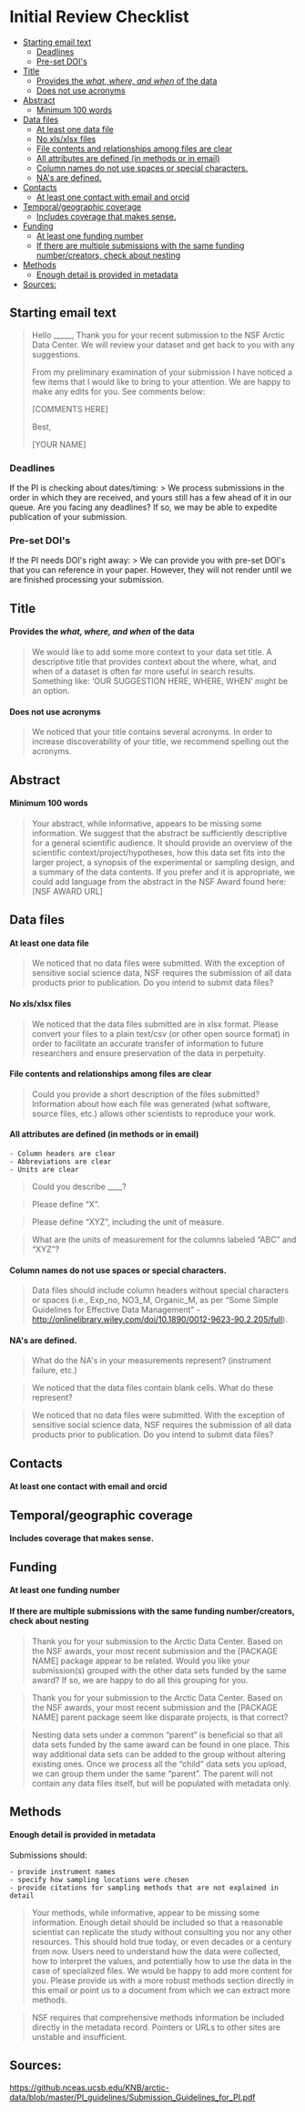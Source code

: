 Initial Review Checklist
================

-   [Starting email text](#starting-email-text)
    -   [Deadlines](#deadlines)
    -   [Pre-set DOI's](#pre-set-dois)
-   [Title](#title)
    -   [Provides the *what, where, and when* of the data](#provides-the-what-where-and-when-of-the-data)
    -   [Does not use acronyms](#does-not-use-acronyms)
-   [Abstract](#abstract)
    -   [Minimum 100 words](#minimum-100-words)
-   [Data files](#data-files)
    -   [At least one data file](#at-least-one-data-file)
    -   [No xls/xlsx files](#no-xlsxlsx-files)
    -   [File contents and relationships among files are clear](#file-contents-and-relationships-among-files-are-clear)
    -   [All attributes are defined (in methods or in email)](#all-attributes-are-defined-in-methods-or-in-email)
    -   [Column names do not use spaces or special characters.](#column-names-do-not-use-spaces-or-special-characters.)
    -   [NA's are defined.](#nas-are-defined.)
-   [Contacts](#contacts)
    -   [At least one contact with email and orcid](#at-least-one-contact-with-email-and-orcid)
-   [Temporal/geographic coverage](#temporalgeographic-coverage)
    -   [Includes coverage that makes sense.](#includes-coverage-that-makes-sense.)
-   [Funding](#funding)
    -   [At least one funding number](#at-least-one-funding-number)
    -   [If there are multiple submissions with the same funding number/creators, check about nesting](#if-there-are-multiple-submissions-with-the-same-funding-numbercreators-check-about-nesting)
-   [Methods](#methods)
    -   [Enough detail is provided in metadata](#enough-detail-is-provided-in-metadata)
-   [Sources:](#sources)

Starting email text
-------------------

> Hello \_\_\_\_\_, Thank you for your recent submission to the NSF Arctic Data Center. We will review your dataset and get back to you with any suggestions.
>
> From my preliminary examination of your submission I have noticed a few items that I would like to bring to your attention. We are happy to make any edits for you. See comments below:
>
> \[COMMENTS HERE\]
>
> Best,
>
> \[YOUR NAME\]

### Deadlines

If the PI is checking about dates/timing: &gt; We process submissions in the order in which they are received, and yours still has a few ahead of it in our queue. Are you facing any deadlines? If so, we may be able to expedite publication of your submission.

### Pre-set DOI's

If the PI needs DOI's right away: &gt; We can provide you with pre-set DOI's that you can reference in your paper. However, they will not render until we are finished processing your submission.

Title
-----

#### Provides the *what, where, and when* of the data

> We would like to add some more context to your data set title. A descriptive title that provides context about the where, what, and when of a dataset is often far more useful in search results. Something like: ‘OUR SUGGESTION HERE, WHERE, WHEN’ might be an option.

#### Does not use acronyms

> We noticed that your title contains several acronyms. In order to increase discoverability of your title, we recommend spelling out the acronyms.

Abstract
--------

#### Minimum 100 words

> Your abstract, while informative, appears to be missing some information. We suggest that the abstract be sufficiently descriptive for a general scientific audience. It should provide an overview of the scientific context/project/hypotheses, how this data set fits into the larger project, a synopsis of the experimental or sampling design, and a summary of the data contents. If you prefer and it is appropriate, we could add language from the abstract in the NSF Award found here: \[NSF AWARD URL\]

Data files
----------

#### At least one data file

> We noticed that no data files were submitted. With the exception of sensitive social science data, NSF requires the submission of all data products prior to publication. Do you intend to submit data files?

#### No xls/xlsx files

> We noticed that the data files submitted are in xlsx format. Please convert your files to a plain text/csv (or other open source format) in order to facilitate an accurate transfer of information to future researchers and ensure preservation of the data in perpetuity.

#### File contents and relationships among files are clear

> Could you provide a short description of the files submitted? Information about how each file was generated (what software, source files, etc.) allows other scientists to reproduce your work.

#### All attributes are defined (in methods or in email)

    - Column headers are clear
    - Abbreviations are clear
    - Units are clear

> Could you describe \_\_\_\_?

> Please define “X”.

> Please define “XYZ”, including the unit of measure.

> What are the units of measurement for the columns labeled “ABC” and “XYZ”?

#### Column names do not use spaces or special characters.

> Data files should include column headers without special characters or spaces (i.e., Exp\_no, NO3\_M, Organic\_M, as per “Some Simple Guidelines for Effective Data Management” - <http://onlinelibrary.wiley.com/doi/10.1890/0012-9623-90.2.205/full>).

#### NA's are defined.

> What do the NA's in your measurements represent? (instrument failure, etc.)

> We noticed that the data files contain blank cells. What do these represent?

> We noticed that no data files were submitted. With the exception of sensitive social science data, NSF requires the submission of all data products prior to publication. Do you intend to submit data files?

Contacts
--------

#### At least one contact with email and orcid

Temporal/geographic coverage
----------------------------

#### Includes coverage that makes sense.

Funding
-------

#### At least one funding number

#### If there are multiple submissions with the same funding number/creators, check about nesting

> Thank you for your submission to the Arctic Data Center. Based on the NSF awards, your most recent submission and the \[PACKAGE NAME\] package appear to be related. Would you like your submission(s) grouped with the other data sets funded by the same award? If so, we are happy to do all this grouping for you.

> Thank you for your submission to the Arctic Data Center. Based on the NSF awards, your most recent submission and the \[PACKAGE NAME\] parent package seem like disparate projects, is that correct?

> Nesting data sets under a common “parent” is beneficial so that all data sets funded by the same award can be found in one place. This way additional data sets can be added to the group without altering existing ones. Once we process all the “child” data sets you upload, we can group them under the same “parent”. The parent will not contain any data files itself, but will be populated with metadata only.

Methods
-------

#### Enough detail is provided in metadata

Submissions should:

    - provide instrument names
    - specify how sampling locations were chosen
    - provide citations for sampling methods that are not explained in detail

> Your methods, while informative, appear to be missing some information. Enough detail should be included so that a reasonable scientist can replicate the study without consulting you nor any other resources. This should hold true today, or even decades or a century from now. Users need to understand how the data were collected, how to interpret the values, and potentially how to use the data in the case of specialized files. We would be happy to add more content for you. Please provide us with a more robust methods section directly in this email or point us to a document from which we can extract more methods.

> NSF requires that comprehensive methods information be included directly in the metadata record. Pointers or URLs to other sites are unstable and insufficient.

Sources:
--------

<https://github.nceas.ucsb.edu/KNB/arctic-data/blob/master/PI_guidelines/Submission_Guidelines_for_PI.pdf>

